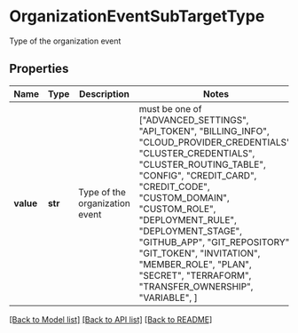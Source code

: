 # OrganizationEventSubTargetType

Type of the organization event

## Properties
Name | Type | Description | Notes
------------ | ------------- | ------------- | -------------
**value** | **str** | Type of the organization event |  must be one of ["ADVANCED_SETTINGS", "API_TOKEN", "BILLING_INFO", "CLOUD_PROVIDER_CREDENTIALS", "CLUSTER_CREDENTIALS", "CLUSTER_ROUTING_TABLE", "CONFIG", "CREDIT_CARD", "CREDIT_CODE", "CUSTOM_DOMAIN", "CUSTOM_ROLE", "DEPLOYMENT_RULE", "DEPLOYMENT_STAGE", "GITHUB_APP", "GIT_REPOSITORY", "GIT_TOKEN", "INVITATION", "MEMBER_ROLE", "PLAN", "SECRET", "TERRAFORM", "TRANSFER_OWNERSHIP", "VARIABLE", ]

[[Back to Model list]](../README.md#documentation-for-models) [[Back to API list]](../README.md#documentation-for-api-endpoints) [[Back to README]](../README.md)


